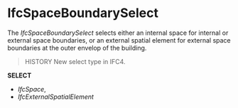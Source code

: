 # IfcSpaceBoundarySelect

The _IfcSpaceBoundarySelect_ selects either an internal space for internal or external space boundaries, or an external spatial element for external space boundaries at the outer envelop of the building.<!-- end of definition -->

> HISTORY New select type in IFC4.

**SELECT**

* _IfcSpace_,
* _IfcExternalSpatialElement_
